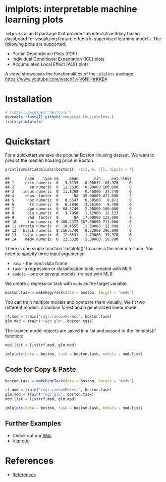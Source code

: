 
imlplots: interpretable machine learning plots
==============================================

`imlplots` is an R package that provides an interactive Shiny based dashboard for visualizing feature effects in supervised learning models. The following plots are supported:

-   Partial Dependence Plots (PDP)
-   Individual Conditional Expectation (ICE) plots
-   Accumulated Local Effect (ALE) plots

A video showcases the functionalities of the `imlplots` package:  
https://www.youtube.com/watch?v=V6NIHtrKKEA

Installation
============

``` r
# install.packages("devtools")
devtools::install_github('compstat-lmu/imlplots')
library(imlplots)
```

Quickstart
==========

For a quickstart we take the popular Boston Housing dataset. We want to predict the median housing price in Boston.

``` r
print(summarizeColumns(boston)[, -c(5, 6, 7)], digits = 4)
```

    ##       name    type na     mean       min     max nlevs
    ## 1     crim numeric  0   3.6135   0.00632  88.976     0
    ## 2       zn numeric  0  11.3636   0.00000 100.000     0
    ## 3    indus numeric  0  11.1368   0.46000  27.740     0
    ## 4     chas  factor  0       NA  35.00000 471.000     2
    ## 5      nox numeric  0   0.5547   0.38500   0.871     0
    ## 6       rm numeric  0   6.2846   3.56100   8.780     0
    ## 7      age numeric  0  68.5749   2.90000 100.000     0
    ## 8      dis numeric  0   3.7950   1.12960  12.127     0
    ## 9      rad  factor  0       NA  17.00000 132.000     9
    ## 10     tax numeric  0 408.2372 187.00000 711.000     0
    ## 11 ptratio numeric  0  18.4555  12.60000  22.000     0
    ## 12   black numeric  0 356.6740   0.32000 396.900     0
    ## 13   lstat numeric  0  12.6531   1.73000  37.970     0
    ## 14    medv numeric  0  22.5328   5.00000  50.000     0

There is one single function 'imlplots()' to access the user interface. You need to specify three input arguments:

-   `data` - the input data frame
-   `task`- a regression or classification task, created with MLR
-   `models` - one or several models, trained with MLR

We create a regression task with `medv` as the target variable.

``` r
boston.task = makeRegrTask(data = boston, target = "medv")
```

You can train multiple models and compare them visually. We fit two different models: a random forest and a generalized linear model.

``` r
rf.mod = train("regr.randomForest", boston.task)
glm.mod = train("regr.glm", boston.task)
```

The trained model objects are saved in a list and passed to the 'imlplots()' function:

``` r
mod.list = list(rf.mod, glm.mod)

imlplots(data = boston, task = boston.task, models = mod.list)
```

Code for Copy & Paste
---------------------

``` r
boston.task = makeRegrTask(data = boston, target = "medv")

rf.mod = train("regr.randomForest", boston.task)
glm.mod = train("regr.glm", boston.task)
mod.list = list(rf.mod, glm.mod)

imlplots(data = boston, task = boston.task, models = mod.list)
```

Further Examples
----------------

-   Check out our [Wiki](https://github.com/juliafried/imlplots/wiki)
-   [Vignette](https://github.com/juliafried/imlplots/raw/master/vignettes/imlplots.pdf)

References
==========

-   [References](https://github.com/juliafried/imlplots/raw/master/paper/references.pdf)
